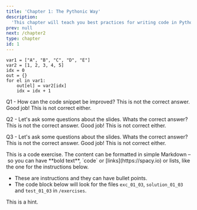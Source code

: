 ```yaml
---
title: 'Chapter 1: The Pythonic Way'
description:
  'This chapter will teach you best practices for writing code in Python.'
prev: null
next: /chapter2
type: chapter
id: 1
---
```


<exercise id="1" title="The Pythonic Way" type="slides">

<slides source="chapter1_01_pythonic_way">

</slides>

</exercise>

<exercise id="2" title="Test Your Knowledge">

```
var1 = ["A", "B", "C", "D", "E"]
var2 = [1, 2, 3, 4, 5]
idx = 0
out = {}
for el in var1:
    out[el] = var2[idx]
    idx = idx + 1
```

Q1 - How can the code snippet be improved?
<choice>
<opt text="The code looks correct.">
This is not the correct answer.
</opt>
<opt text="Use enumerate() and zip() and a list comprehension." correct="true">
Good job!
</opt>
<opt text="Use a list comprehension">
This is not correct either.
</opt>
</choice>

Q2 - Let's ask some questions about the slides. Whats the correct answer?
<choice>
<opt text="A">
This is not the correct answer.
</opt>
<opt text="B" correct="true">
Good job!
</opt>
<opt text="C">
This is not correct either.
</opt>
</choice>


Q3 - Let's ask some questions about the slides. Whats the correct answer?
<choice>
<opt text="A">
This is not the correct answer.
</opt>
<opt text="B" correct="true">
Good job!
</opt>
<opt text="C">
This is not correct either.
</opt>
</choice>

</exercise>

<exercise id="3" title="Practice, Practice, Practice!">
This is a code exercise. The content can be formatted in simple Markdown – so
you can have **bold text**, `code` or [links](https://spacy.io) or lists, like
the one for the instructions below.

- These are instructions and they can have bullet points.
- The code block below will look for the files `exc_01_03`, `solution_01_03` and
  `test_01_03` in `/exercises`.

<codeblock id="01_03">

This is a hint.

</codeblock>

</exercise>
